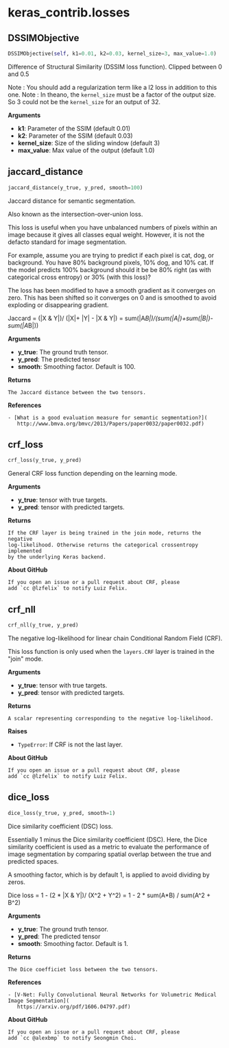 <h1 id="keras_contrib.losses">keras_contrib.losses</h1>


<h2 id="keras_contrib.losses.DSSIMObjective">DSSIMObjective</h2>

```python
DSSIMObjective(self, k1=0.01, k2=0.03, kernel_size=3, max_value=1.0)
```
Difference of Structural Similarity (DSSIM loss function).
Clipped between 0 and 0.5

Note : You should add a regularization term like a l2 loss in addition to this one.
Note : In theano, the `kernel_size` must be a factor of the output size. So 3 could
       not be the `kernel_size` for an output of 32.

__Arguments__

- __k1__: Parameter of the SSIM (default 0.01)
- __k2__: Parameter of the SSIM (default 0.03)
- __kernel_size__: Size of the sliding window (default 3)
- __max_value__: Max value of the output (default 1.0)

<h2 id="keras_contrib.losses.jaccard_distance">jaccard_distance</h2>

```python
jaccard_distance(y_true, y_pred, smooth=100)
```
Jaccard distance for semantic segmentation.

Also known as the intersection-over-union loss.

This loss is useful when you have unbalanced numbers of pixels within an image
because it gives all classes equal weight. However, it is not the defacto
standard for image segmentation.

For example, assume you are trying to predict if
each pixel is cat, dog, or background.
You have 80% background pixels, 10% dog, and 10% cat.
If the model predicts 100% background
should it be be 80% right (as with categorical cross entropy)
or 30% (with this loss)?

The loss has been modified to have a smooth gradient as it converges on zero.
This has been shifted so it converges on 0 and is smoothed to avoid exploding
or disappearing gradient.

Jaccard = (|X & Y|)/ (|X|+ |Y| - |X & Y|)
        = sum(|A*B|)/(sum(|A|)+sum(|B|)-sum(|A*B|))

__Arguments__

- __y_true__: The ground truth tensor.
- __y_pred__: The predicted tensor
- __smooth__: Smoothing factor. Default is 100.

__Returns__

    The Jaccard distance between the two tensors.

__References__

    - [What is a good evaluation measure for semantic segmentation?](
       http://www.bmva.org/bmvc/2013/Papers/paper0032/paper0032.pdf)


<h2 id="keras_contrib.losses.crf_loss">crf_loss</h2>

```python
crf_loss(y_true, y_pred)
```
General CRF loss function depending on the learning mode.

__Arguments__

- __y_true__: tensor with true targets.
- __y_pred__: tensor with predicted targets.

__Returns__

    If the CRF layer is being trained in the join mode, returns the negative
    log-likelihood. Otherwise returns the categorical crossentropy implemented
    by the underlying Keras backend.

__About GitHub__

    If you open an issue or a pull request about CRF, please
    add `cc @lzfelix` to notify Luiz Felix.

<h2 id="keras_contrib.losses.crf_nll">crf_nll</h2>

```python
crf_nll(y_true, y_pred)
```
The negative log-likelihood for linear chain Conditional Random Field (CRF).

This loss function is only used when the `layers.CRF` layer
is trained in the "join" mode.

__Arguments__

- __y_true__: tensor with true targets.
- __y_pred__: tensor with predicted targets.

__Returns__

    A scalar representing corresponding to the negative log-likelihood.

__Raises__

- `TypeError`: If CRF is not the last layer.

__About GitHub__

    If you open an issue or a pull request about CRF, please
    add `cc @lzfelix` to notify Luiz Felix.

<h2 id="keras_contrib.losses.dice_loss">dice_loss</h2>

```python
dice_loss(y_true, y_pred, smooth=1)
```
Dice similarity coefficient (DSC) loss.

Essentially 1 minus the Dice similarity coefficient (DSC). Here, the Dice
similarity coefficient is used as a metric to evaluate the performance of
image segmentation by comparing spatial overlap between the true and predicted
spaces.

A smoothing factor, which is by default 1, is applied to avoid dividing by
zeros.

Dice loss = 1 - (2 * |X & Y|)/ (X^2 + Y^2)
          = 1 - 2 * sum(A*B) / sum(A^2 + B^2)

__Arguments__

- __y_true__: The ground truth tensor.
- __y_pred__: The predicted tensor
- __smooth__: Smoothing factor. Default is 1.

__Returns__

    The Dice coefficiet loss between the two tensors.

__References__

    - [V-Net: Fully Convolutional Neural Networks for Volumetric Medical Image Segmentation](
       https://arxiv.org/pdf/1606.04797.pdf)

__About GitHub__

    If you open an issue or a pull request about CRF, please
    add `cc @alexbmp` to notify Seongmin Choi.

